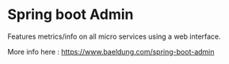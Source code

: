 # Spring boot Admin

Features metrics/info on all micro services using a web interface.

More info here : https://www.baeldung.com/spring-boot-admin
